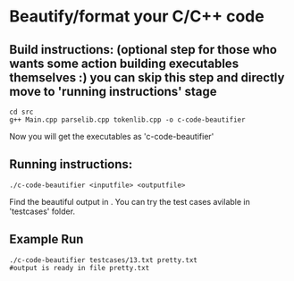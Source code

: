 # Beautify/format your C/C++ code  


## Build instructions: (optional step for those who wants some action building executables themselves :) you can skip this step and directly move to 'running instructions' stage
```
cd src
g++ Main.cpp parselib.cpp tokenlib.cpp -o c-code-beautifier
```
Now you will get the executables as 'c-code-beautifier'

## Running instructions:

```
./c-code-beautifier <inputfile> <outputfile>
```

Find the beautiful output in <outputfile>. You can try the test cases avilable in 'testcases' folder.

## Example Run
```
./c-code-beautifier testcases/13.txt pretty.txt
#output is ready in file pretty.txt
```
